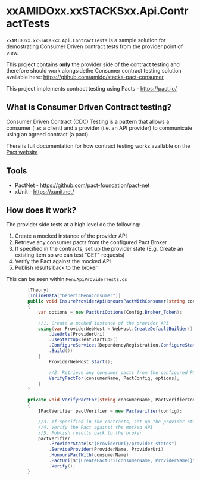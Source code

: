 ﻿# xxAMIDOxx.xxSTACKSxx.Api.ContractTests

`xxAMIDOxx.xxSTACKSxx.Api.ContractTests` is a sample solution for demostrating Consumer Driven contract tests from the provider point of view.

This project contains **only** the provider side of the contract testing and therefore should work alongsidethe Consumer contract testing solution available here:
https://github.com/amido/stacks-pact-consumer

This project implements contract testing using Pacts - https://pact.io/

## What is Consumer Driven Contract testing?
Consumer Driven Contract (CDC) Testing is a pattern that allows a consumer (i.e: a client) and a provider (i.e. an API provider) to communicate using an agreed contract (a pact).

There is full documentation for how contract testing works available on the [Pact website](https://docs.pact.io/how_pact_works)


## Tools
- PactNet - https://github.com/pact-foundation/pact-net
- xUnit - https://xunit.net/

## How does it work?
The provider side tests at a high level do the following:
1. Create a mocked instance of the provider API
2. Retrieve any consumer pacts from the configured Pact Broker
3. If specified in the contracts, set up the provider state (E.g. Create an existing item so we can test "GET" requests)
4. Verify the Pact against the mocked API
5. Publish results back to the broker

This can be seen within `MenuApiProviderTests.cs`

```c#
        [Theory]
        [InlineData("GenericMenuConsumer")]
        public void EnsureProviderApiHonoursPactWithConsumer(string consumerName)
        {
            var options = new PactUriOptions(Config.Broker_Token);

            //1. Create a mocked instance of the provider API
            using(var ProviderWebHost = WebHost.CreateDefaultBuilder()
                .UseUrls(ProviderUri)
                .UseStartup<TestStartup>()
                .ConfigureServices(DependencyRegistration.ConfigureStaticServices)
                .Build())
            {
                ProviderWebHost.Start();

                //2. Retrieve any consumer pacts from the configured Pact Broker
                VerifyPactFor(consumerName, PactConfig, options);
            }
        }

        private void VerifyPactFor(string consumerName, PactVerifierConfig config, PactUriOptions options)
        {
            IPactVerifier pactVerifier = new PactVerifier(config);

            //3. If specified in the contracts, set up the provider state
            //4. Verify the Pact against the mocked API
            //5. Publish results back to the broker
            pactVerifier
                .ProviderState($"{ProviderUri}/provider-states")
                .ServiceProvider(ProviderName, ProviderUri)
                .HonoursPactWith(consumerName)
                .PactUri($"{CreatePactUri(consumerName, ProviderName)}", options)
                .Verify();
        }
```
